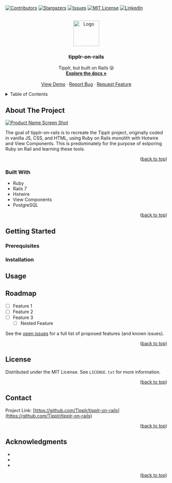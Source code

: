 <div id="top"></div>

<!-- PROJECT SHIELDS -->
<!--
*** I'm using markdown "reference style" links for readability.
*** Reference links are enclosed in brackets [ ] instead of parentheses ( ).
*** See the bottom of this document for the declaration of the reference variables
*** for contributors-url, forks-url, etc. This is an optional, concise syntax you may use.
*** https://www.markdownguide.org/basic-syntax/#reference-style-links
-->
[![Contributors][contributors-shield]][contributors-url]
[![Stargazers][stars-shield]][stars-url]
[![Issues][issues-shield]][issues-url]
[![MIT License][license-shield]][license-url]
[![LinkedIn][linkedin-shield]][linkedin-url]



<!-- PROJECT LOGO -->
<br />
<div align="center">
  <a href="https://github.com/Tipplr/tipplr-on-rails">
    <img src="images/logo.png" alt="Logo" width="80" height="80">
  </a>

<h3 align="center">tipplr-on-rails</h3>

  <p align="center">
    Tipplr, but built on Rails 😜
    <br />
    <a href="https://github.com/Tipplr/tipplr-on-rails"><strong>Explore the docs »</strong></a>
    <br />
    <br />
    <a href="https://github.com/Tipplr/tipplr-on-rails">View Demo</a>
    ·
    <a href="https://github.com/Tipplr/tipplr-on-rails/issues">Report Bug</a>
    ·
    <a href="https://github.com/Tipplr/tipplr-on-rails/issues">Request Feature</a>
  </p>
</div>



<!-- TABLE OF CONTENTS -->
<details>
  <summary>Table of Contents</summary>
  <ol>
    <li>
      <a href="#about-the-project">About The Project</a>
      <ul>
        <li><a href="#built-with">Built With</a></li>
      </ul>
    </li>
    <li>
      <a href="#getting-started">Getting Started</a>
      <ul>
        <li><a href="#prerequisites">Prerequisites</a></li>
        <li><a href="#installation">Installation</a></li>
      </ul>
    </li>
    <li><a href="#usage">Usage</a></li>
    <li><a href="#roadmap">Roadmap</a></li>
    <li><a href="#license">License</a></li>
    <li><a href="#contact">Contact</a></li>
    <li><a href="#acknowledgments">Acknowledgments</a></li>
  </ol>
</details>



<!-- ABOUT THE PROJECT -->
## About The Project

[![Product Name Screen Shot][product-screenshot]](https://example.com)

The goal of tipplr-on-rails is to recreate the Tipplr project, originally coded in vanilla JS, CSS, and HTML, using Ruby on Rails monolith with Hotwire and View Components. This is predominately for the purpose of exlporing Ruby on Rail and learning these tools.

<p align="right">(<a href="#top">back to top</a>)</p>



### Built With

* Ruby
* Rails 7
* Hotwire
* View Components
* PostgreSQL

<!--
  look into adding badges at a later time
  * [![Next][Next.js]][Next-url]
  * [![React][React.js]][React-url]
  * [![Vue][Vue.js]][Vue-url]
  * [![Angular][Angular.io]][Angular-url]
  * [![Svelte][Svelte.dev]][Svelte-url]
  * [![Laravel][Laravel.com]][Laravel-url]
  * [![Bootstrap][Bootstrap.com]][Bootstrap-url]
  * [![JQuery][JQuery.com]][JQuery-url] 
-->

<p align="right">(<a href="#top">back to top</a>)</p>



<!-- GETTING STARTED -->
## Getting Started

### Prerequisites

### Installation

<!-- USAGE EXAMPLES -->
## Usage

<!-- ROADMAP -->
## Roadmap

- [ ] Feature 1
- [ ] Feature 2
- [ ] Feature 3
    - [ ] Nested Feature

See the [open issues](https://github.com/github_username/tipplr-on-rails/issues) for a full list of proposed features (and known issues).

<p align="right">(<a href="#top">back to top</a>)</p>



<!-- LICENSE -->
## License

Distributed under the MIT License. See `LICENSE.txt` for more information.

<p align="right">(<a href="#top">back to top</a>)</p>



<!-- CONTACT -->
## Contact

Project Link: [https://github.com/Tipplr/tipplr-on-rails](https://github.com/Tipplr/tipplr-on-rails)

<p align="right">(<a href="#top">back to top</a>)</p>



<!-- ACKNOWLEDGMENTS -->
## Acknowledgments

* []()
* []()
* []()

<p align="right">(<a href="#top">back to top</a>)</p>



<!-- MARKDOWN LINKS & IMAGES -->
<!-- https://www.markdownguide.org/basic-syntax/#reference-style-links -->
[contributors-shield]: https://img.shields.io/github/contributors/Tipplr/tipplr-on-rails.svg?style=for-the-badge
[contributors-url]: https://github.com/Tipplr/tipplr-on-rails/graphs/contributors
[forks-shield]: https://img.shields.io/github/forks/Tipplr/tipplr-on-rails.svg?style=for-the-badge
[forks-url]: https://github.com/Tipplr/tipplr-on-rails/network/members
[stars-shield]: https://img.shields.io/github/stars/Tipplr/tipplr-on-rails.svg?style=for-the-badge
[stars-url]: https://github.com/Tipplr/tipplr-on-rails/stargazers
[issues-shield]: https://img.shields.io/github/issues/Tipplr/tipplr-on-rails.svg?style=for-the-badge
[issues-url]: https://github.com/Tipplr/tipplr-on-rails/issues
[license-shield]: https://img.shields.io/github/license/Tipplr/tipplr-on-rails.svg?style=for-the-badge
[license-url]: https://github.com/Tipplr/tipplr-on-rails/blob/master/LICENSE.txt
[linkedin-shield]: https://img.shields.io/badge/-LinkedIn-black.svg?style=for-the-badge&logo=linkedin&colorB=555
[linkedin-url]: https://linkedin.com/in/linkedin_username
[product-screenshot]: images/screenshot.png
<!-- [Next.js]: https://img.shields.io/badge/next.js-000000?style=for-the-badge&logo=rubyonrails&logoColor=white
[Next-url]: https://nextjs.org/
[React.js]: https://img.shields.io/badge/React-20232A?style=for-the-badge&logo=react&logoColor=61DAFB
[React-url]: https://reactjs.org/
[Vue.js]: https://img.shields.io/badge/Vue.js-35495E?style=for-the-badge&logo=vuedotjs&logoColor=4FC08D
[Vue-url]: https://vuejs.org/
[Angular.io]: https://img.shields.io/badge/Angular-DD0031?style=for-the-badge&logo=angular&logoColor=white
[Angular-url]: https://angular.io/
[Svelte.dev]: https://img.shields.io/badge/Svelte-4A4A55?style=for-the-badge&logo=svelte&logoColor=FF3E00
[Svelte-url]: https://svelte.dev/
[Laravel.com]: https://img.shields.io/badge/Laravel-FF2D20?style=for-the-badge&logo=laravel&logoColor=white
[Laravel-url]: https://laravel.com
[Bootstrap.com]: https://img.shields.io/badge/Bootstrap-563D7C?style=for-the-badge&logo=bootstrap&logoColor=white
[Bootstrap-url]: https://getbootstrap.com
[JQuery.com]: https://img.shields.io/badge/jQuery-0769AD?style=for-the-badge&logo=jquery&logoColor=white
[JQuery-url]: https://jquery.com  -->